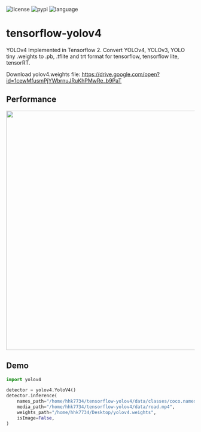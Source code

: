 ![license](https://img.shields.io/github/license/hhk7734/tensorflow-yolov4)
![pypi](https://img.shields.io/pypi/v/yolov4)
![language](https://img.shields.io/github/languages/top/hhk7734/tensorflow-yolov4)

# tensorflow-yolov4

YOLOv4 Implemented in Tensorflow 2.
Convert YOLOv4, YOLOv3, YOLO tiny .weights to .pb, .tflite and trt format for tensorflow, tensorflow lite, tensorRT.

Download yolov4.weights file: https://drive.google.com/open?id=1cewMfusmPjYWbrnuJRuKhPMwRe_b9PaT

## Performance

<p align="center"><img src="data/performance.png" width="640"\></p>

## Demo

```python
import yolov4

detector = yolov4.YoloV4()
detector.inference(
    names_path="/home/hhk7734/tensorflow-yolov4/data/classes/coco.names",
    media_path="/home/hhk7734/tensorflow-yolov4/data/road.mp4",
    weights_path="/home/hhk7734/Desktop/yolov4.weights",
    isImage=False,
)
```
